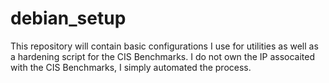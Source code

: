 # debian_setup
This repository will contain basic configurations I use for utilities as well as a hardening script for the CIS Benchmarks. I do not own the IP assocaited with the CIS Benchmarks, I simply automated the process.
